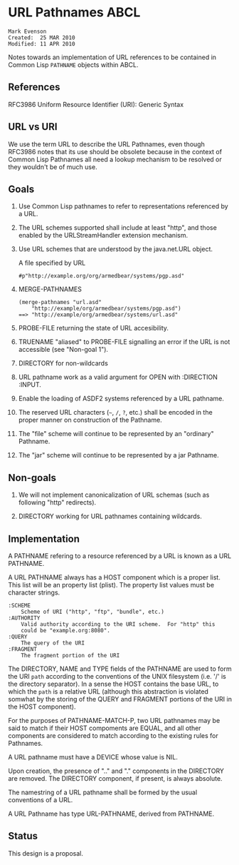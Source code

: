 URL Pathnames ABCL
==================

    Mark Evenson
    Created:  25 MAR 2010
    Modified: 11 APR 2010

Notes towards an implementation of URL references to be contained in
Common Lisp `PATHNAME` objects within ABCL.


References
----------

RFC3986   Uniform Resource Identifier (URI): Generic Syntax


URL vs URI
----------

We use the term URL to describe the URL Pathnames, even though RFC3986
notes that its use should be obsolete because in the context of Common
Lisp Pathnames all need a lookup mechanism to be resolved or they
wouldn't be of much use.

Goals
-----

1.  Use Common Lisp pathnames to refer to representations referenced
by a URL.

2.  The URL schemes supported shall include at least "http", and those
enabled by the URLStreamHandler extension mechanism.

3.  Use URL schemes that are understood by the java.net.URL object.

    A file specified by URL
    
        #p"http://example.org/org/armedbear/systems/pgp.asd"
    
4.  MERGE-PATHNAMES 

        (merge-pathnames "url.asd"
            "http://example/org/armedbear/systems/pgp.asd")
        ==> "http://example/org/armedbear/systems/url.asd"

5.  PROBE-FILE returning the state of URL accesibility.

6.  TRUENAME "aliased" to PROBE-FILE signalling an error if the URL is
not accessible (see "Non-goal 1").

7.  DIRECTORY for non-wildcards

8.  URL pathname work as a valid argument for OPEN with :DIRECTION :INPUT.

9.  Enable the loading of ASDF2 systems referenced by a URL pathname.

10.  The reserved URL characters (`~`, `/`, `?`, etc.) shall be
encoded in the proper manner on construction of the Pathname.

11.  The "file" scheme will continue to be represented by an
"ordinary" Pathname.

12.  The "jar" scheme will continue to be represented by a jar
Pathname.


Non-goals 
---------

1.  We will not implement canonicalization of URL schemas (such as following
"http" redirects).

2.  DIRECTORY working for URL pathnames containing wildcards.


Implementation
--------------

A PATHNAME refering to a resource referenced by a URL is known as a
URL PATHNAME.

A URL PATHNAME always has a HOST component which is a proper list.
This list will be an property list (plist).  The property list
values must be character strings.

    :SCHEME
        Scheme of URI ("http", "ftp", "bundle", etc.)
    :AUTHORITY   
        Valid authority according to the URI scheme.  For "http" this
        could be "example.org:8080".
    :QUERY
        The query of the URI
    :FRAGMENT
        The fragment portion of the URI
        
The DIRECTORY, NAME and TYPE fields of the PATHNAME are used to form
the URI `path` according to the conventions of the UNIX filesystem
(i.e. '/' is the directory separator).  In a sense the HOST contains
the base URL, to which the `path` is a relative URL (although this
abstraction is violated somwhat by the storing of the QUERY and
FRAGMENT portions of the URI in the HOST component).

For the purposes of PATHNAME-MATCH-P, two URL pathnames may be said to
match if their HOST compoments are EQUAL, and all other components are
considered to match according to the existing rules for Pathnames.

A URL pathname must have a DEVICE whose value is NIL.

Upon creation, the presence of ".." and "." components in the
DIRECTORY are removed.  The DIRECTORY component, if present, is always
absolute.

The namestring of a URL pathname shall be formed by the usual
conventions of a URL.

A URL Pathname has type URL-PATHNAME, derived from PATHNAME.

Status
------

This design is a proposal.
